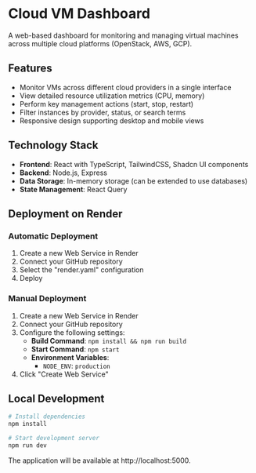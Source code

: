 # Cloud VM Dashboard

A web-based dashboard for monitoring and managing virtual machines across multiple cloud platforms (OpenStack, AWS, GCP).

## Features

- Monitor VMs across different cloud providers in a single interface
- View detailed resource utilization metrics (CPU, memory)
- Perform key management actions (start, stop, restart)
- Filter instances by provider, status, or search terms
- Responsive design supporting desktop and mobile views

## Technology Stack

- **Frontend**: React with TypeScript, TailwindCSS, Shadcn UI components
- **Backend**: Node.js, Express
- **Data Storage**: In-memory storage (can be extended to use databases)
- **State Management**: React Query

## Deployment on Render

### Automatic Deployment

1. Create a new Web Service in Render
2. Connect your GitHub repository
3. Select the "render.yaml" configuration
4. Deploy

### Manual Deployment

1. Create a new Web Service in Render
2. Connect your GitHub repository
3. Configure the following settings:
   - **Build Command**: `npm install && npm run build`
   - **Start Command**: `npm start`
   - **Environment Variables**:
     - `NODE_ENV`: `production`
4. Click "Create Web Service"

## Local Development

```bash
# Install dependencies
npm install

# Start development server
npm run dev
```

The application will be available at http://localhost:5000.